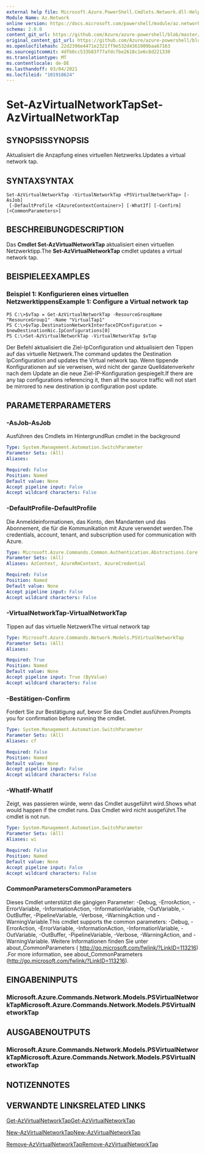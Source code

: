 ```yaml
---
external help file: Microsoft.Azure.PowerShell.Cmdlets.Network.dll-Help.xml
Module Name: Az.Network
online version: https://docs.microsoft.com/powershell/module/az.network/set-azvirtualnetworktap
schema: 2.0.0
content_git_url: https://github.com/Azure/azure-powershell/blob/master/src/Network/Network/help/Set-AzVirtualNetworkTap.md
original_content_git_url: https://github.com/Azure/azure-powershell/blob/master/src/Network/Network/help/Set-AzVirtualNetworkTap.md
ms.openlocfilehash: 22d2396e4471e2321ff9e532d4361909baa67163
ms.sourcegitcommit: 4dfb0cc533b83f77afdcfbe2618c1e6c8d221330
ms.translationtype: MT
ms.contentlocale: de-DE
ms.lasthandoff: 03/04/2021
ms.locfileid: "101918624"
---
```

# <span data-ttu-id="9062c-101">Set-AzVirtualNetworkTap</span><span class="sxs-lookup"><span data-stu-id="9062c-101">Set-AzVirtualNetworkTap</span></span>

## <span data-ttu-id="9062c-102">SYNOPSIS</span><span class="sxs-lookup"><span data-stu-id="9062c-102">SYNOPSIS</span></span>
<span data-ttu-id="9062c-103">Aktualisiert die Anzapfung eines virtuellen Netzwerks.</span><span class="sxs-lookup"><span data-stu-id="9062c-103">Updates a virtual network tap.</span></span>

## <span data-ttu-id="9062c-104">SYNTAX</span><span class="sxs-lookup"><span data-stu-id="9062c-104">SYNTAX</span></span>

```
Set-AzVirtualNetworkTap -VirtualNetworkTap <PSVirtualNetworkTap> [-AsJob]
 [-DefaultProfile <IAzureContextContainer>] [-WhatIf] [-Confirm] [<CommonParameters>]
```

## <span data-ttu-id="9062c-105">BESCHREIBUNG</span><span class="sxs-lookup"><span data-stu-id="9062c-105">DESCRIPTION</span></span>
<span data-ttu-id="9062c-106">Das **Cmdlet Set-AzVirtualNetworkTap** aktualisiert einen virtuellen Netzwerktipp.</span><span class="sxs-lookup"><span data-stu-id="9062c-106">The **Set-AzVirtualNetworkTap** cmdlet updates a virtual network tap.</span></span>

## <span data-ttu-id="9062c-107">BEISPIELE</span><span class="sxs-lookup"><span data-stu-id="9062c-107">EXAMPLES</span></span>

### <span data-ttu-id="9062c-108">Beispiel 1: Konfigurieren eines virtuellen Netzwerktippens</span><span class="sxs-lookup"><span data-stu-id="9062c-108">Example 1: Configure a Virtual network tap</span></span>
```
PS C:\>$vTap = Get-AzVirtualNetworkTap -ResourceGroupName "ResourceGroup1" -Name "VirtualTap1"
PS C:\>$vTap.DestinationNetworkInterfaceIPConfiguration = $newDestinationNic.IpConfigurations[0]
PS C:\>Set-AzVirtualNetworkTap -VirtualNetworkTap $vTap
```

<span data-ttu-id="9062c-109">Der Befehl aktualisiert die Ziel-IpConfiguration und aktualisiert den Tippen auf das virtuelle Netzwerk.</span><span class="sxs-lookup"><span data-stu-id="9062c-109">The command updates the Destination IpConfiguration and updates the Virtual network tap.</span></span>
<span data-ttu-id="9062c-110">Wenn tippende Konfigurationen auf sie verweisen, wird nicht der ganze Quelldatenverkehr nach dem Update an die neue Ziel-IP-Konfiguration gespiegelt.</span><span class="sxs-lookup"><span data-stu-id="9062c-110">If there are any tap configurations referencing it, then all the source traffic will not start be mirrored to new destination ip configuration post update.</span></span>

## <span data-ttu-id="9062c-111">PARAMETER</span><span class="sxs-lookup"><span data-stu-id="9062c-111">PARAMETERS</span></span>

### <span data-ttu-id="9062c-112">-AsJob</span><span class="sxs-lookup"><span data-stu-id="9062c-112">-AsJob</span></span>
<span data-ttu-id="9062c-113">Ausführen des Cmdlets im Hintergrund</span><span class="sxs-lookup"><span data-stu-id="9062c-113">Run cmdlet in the background</span></span>

```yaml
Type: System.Management.Automation.SwitchParameter
Parameter Sets: (All)
Aliases:

Required: False
Position: Named
Default value: None
Accept pipeline input: False
Accept wildcard characters: False
```

### <span data-ttu-id="9062c-114">-DefaultProfile</span><span class="sxs-lookup"><span data-stu-id="9062c-114">-DefaultProfile</span></span>
<span data-ttu-id="9062c-115">Die Anmeldeinformationen, das Konto, den Mandanten und das Abonnement, die für die Kommunikation mit Azure verwendet werden.</span><span class="sxs-lookup"><span data-stu-id="9062c-115">The credentials, account, tenant, and subscription used for communication with Azure.</span></span>

```yaml
Type: Microsoft.Azure.Commands.Common.Authentication.Abstractions.Core.IAzureContextContainer
Parameter Sets: (All)
Aliases: AzContext, AzureRmContext, AzureCredential

Required: False
Position: Named
Default value: None
Accept pipeline input: False
Accept wildcard characters: False
```

### <span data-ttu-id="9062c-116">-VirtualNetworkTap</span><span class="sxs-lookup"><span data-stu-id="9062c-116">-VirtualNetworkTap</span></span>
<span data-ttu-id="9062c-117">Tippen auf das virtuelle Netzwerk</span><span class="sxs-lookup"><span data-stu-id="9062c-117">The virtual network tap</span></span>

```yaml
Type: Microsoft.Azure.Commands.Network.Models.PSVirtualNetworkTap
Parameter Sets: (All)
Aliases:

Required: True
Position: Named
Default value: None
Accept pipeline input: True (ByValue)
Accept wildcard characters: False
```

### <span data-ttu-id="9062c-118">-Bestätigen</span><span class="sxs-lookup"><span data-stu-id="9062c-118">-Confirm</span></span>
<span data-ttu-id="9062c-119">Fordert Sie zur Bestätigung auf, bevor Sie das Cmdlet ausführen.</span><span class="sxs-lookup"><span data-stu-id="9062c-119">Prompts you for confirmation before running the cmdlet.</span></span>

```yaml
Type: System.Management.Automation.SwitchParameter
Parameter Sets: (All)
Aliases: cf

Required: False
Position: Named
Default value: None
Accept pipeline input: False
Accept wildcard characters: False
```

### <span data-ttu-id="9062c-120">-WhatIf</span><span class="sxs-lookup"><span data-stu-id="9062c-120">-WhatIf</span></span>
<span data-ttu-id="9062c-121">Zeigt, was passieren würde, wenn das Cmdlet ausgeführt wird.</span><span class="sxs-lookup"><span data-stu-id="9062c-121">Shows what would happen if the cmdlet runs.</span></span>
<span data-ttu-id="9062c-122">Das Cmdlet wird nicht ausgeführt.</span><span class="sxs-lookup"><span data-stu-id="9062c-122">The cmdlet is not run.</span></span>

```yaml
Type: System.Management.Automation.SwitchParameter
Parameter Sets: (All)
Aliases: wi

Required: False
Position: Named
Default value: None
Accept pipeline input: False
Accept wildcard characters: False
```

### <span data-ttu-id="9062c-123">CommonParameters</span><span class="sxs-lookup"><span data-stu-id="9062c-123">CommonParameters</span></span>
<span data-ttu-id="9062c-124">Dieses Cmdlet unterstützt die gängigen Parameter: -Debug, -ErrorAction, -ErrorVariable, -InformationAction, -InformationVariable, -OutVariable, -OutBuffer, -PipelineVariable, -Verbose, -WarningAction und -WarningVariable.</span><span class="sxs-lookup"><span data-stu-id="9062c-124">This cmdlet supports the common parameters: -Debug, -ErrorAction, -ErrorVariable, -InformationAction, -InformationVariable, -OutVariable, -OutBuffer, -PipelineVariable, -Verbose, -WarningAction, and -WarningVariable.</span></span> <span data-ttu-id="9062c-125">Weitere Informationen finden Sie unter about_CommonParameters ( http://go.microsoft.com/fwlink/?LinkID=113216) .</span><span class="sxs-lookup"><span data-stu-id="9062c-125">For more information, see about_CommonParameters (http://go.microsoft.com/fwlink/?LinkID=113216).</span></span>

## <span data-ttu-id="9062c-126">EINGABEN</span><span class="sxs-lookup"><span data-stu-id="9062c-126">INPUTS</span></span>

### <span data-ttu-id="9062c-127">Microsoft.Azure.Commands.Network.Models.PSVirtualNetworkTap</span><span class="sxs-lookup"><span data-stu-id="9062c-127">Microsoft.Azure.Commands.Network.Models.PSVirtualNetworkTap</span></span>

## <span data-ttu-id="9062c-128">AUSGABEN</span><span class="sxs-lookup"><span data-stu-id="9062c-128">OUTPUTS</span></span>

### <span data-ttu-id="9062c-129">Microsoft.Azure.Commands.Network.Models.PSVirtualNetworkTap</span><span class="sxs-lookup"><span data-stu-id="9062c-129">Microsoft.Azure.Commands.Network.Models.PSVirtualNetworkTap</span></span>

## <span data-ttu-id="9062c-130">NOTIZEN</span><span class="sxs-lookup"><span data-stu-id="9062c-130">NOTES</span></span>

## <span data-ttu-id="9062c-131">VERWANDTE LINKS</span><span class="sxs-lookup"><span data-stu-id="9062c-131">RELATED LINKS</span></span>

[<span data-ttu-id="9062c-132">Get-AzVirtualNetworkTap</span><span class="sxs-lookup"><span data-stu-id="9062c-132">Get-AzVirtualNetworkTap</span></span>](./Get-AzVirtualNetworkTap.md)

[<span data-ttu-id="9062c-133">New-AzVirtualNetworkTap</span><span class="sxs-lookup"><span data-stu-id="9062c-133">New-AzVirtualNetworkTap</span></span>](./New-AzVirtualNetworkTap.md)

[<span data-ttu-id="9062c-134">Remove-AzVirtualNetworkTap</span><span class="sxs-lookup"><span data-stu-id="9062c-134">Remove-AzVirtualNetworkTap</span></span>](./Remove-AzVirtualNetworkTap.md)
